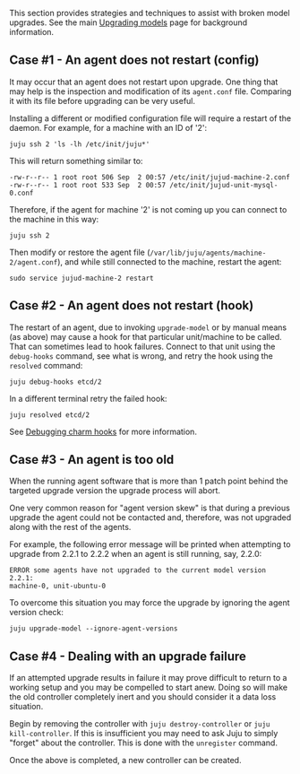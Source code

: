 This section provides strategies and techniques to assist with broken model upgrades. See the main [Upgrading models](/t/upgrading-models/1154) page for background information.

<h2 id="heading--case-1---an-agent-does-not-restart-config">Case #1 - An agent does not restart (config)</h2>

It may occur that an agent does not restart upon upgrade. One thing that may help is the inspection and modification of its `agent.conf` file. Comparing it with its file before upgrading can be very useful.

Installing a different or modified configuration file will require a restart of the daemon. For example, for a machine with an ID of '2':

``` text
juju ssh 2 'ls -lh /etc/init/juju*'
```

This will return something similar to:

``` text
-rw-r--r-- 1 root root 506 Sep  2 00:57 /etc/init/jujud-machine-2.conf
-rw-r--r-- 1 root root 533 Sep  2 00:57 /etc/init/jujud-unit-mysql-0.conf
```

Therefore, if the agent for machine '2' is not coming up you can connect to the machine in this way:

``` text
juju ssh 2
```

Then modify or restore the agent file (`/var/lib/juju/agents/machine-2/agent.conf`), and while still connected to the machine, restart the agent:

``` text
sudo service jujud-machine-2 restart
```

<h2 id="heading--case-2---an-agent-does-not-restart-hook">Case #2 - An agent does not restart (hook)</h2>

The restart of an agent, due to invoking `upgrade-model` or by manual means (as above) may cause a hook for that particular unit/machine to be called. That can sometimes lead to hook failures. Connect to that unit using the `debug-hooks` command, see what is wrong, and retry the hook using the `resolved` command:

``` text
juju debug-hooks etcd/2
```

In a different terminal retry the failed hook:

``` text
juju resolved etcd/2
```

See [Debugging charm hooks](/t/debugging-charm-hooks/1116) for more information.

<h2 id="heading--case-3---an-agent-is-too-old">Case #3 - An agent is too old</h2>

When the running agent software that is more than 1 patch point behind the targeted upgrade version the upgrade process will abort.

One very common reason for "agent version skew" is that during a previous upgrade the agent could not be contacted and, therefore, was not upgraded along with the rest of the agents.

For example, the following error message will be printed when attempting to upgrade from 2.2.1 to 2.2.2 when an agent is still running, say, 2.2.0:

``` text
ERROR some agents have not upgraded to the current model version 2.2.1:
machine-0, unit-ubuntu-0
```

To overcome this situation you may force the upgrade by ignoring the agent version check:

``` text
juju upgrade-model --ignore-agent-versions
```

<h2 id="heading--case-4---dealing-with-an-upgrade-failure">Case #4 - Dealing with an upgrade failure</h2>

If an attempted upgrade results in failure it may prove difficult to return to a working setup and you may be compelled to start anew. Doing so will make the old controller completely inert and you should consider it a data loss situation.

Begin by removing the controller with `juju destroy-controller` or `juju kill-controller`. If this is insufficient you may need to ask Juju to simply "forget" about the controller. This is done with the `unregister` command.

Once the above is completed, a new controller can be created.

<!-- LINKS -->
